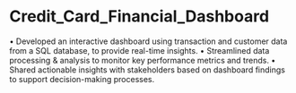 # Credit_Card_Financial_Dashboard

• Developed an interactive dashboard using 
transaction and customer data from a SQL database, 
to provide real-time insights. 
• Streamlined data processing & analysis to monitor 
key performance metrics and trends.
• Shared actionable insights with stakeholders based 
on dashboard findings to support decision-making 
processes.
